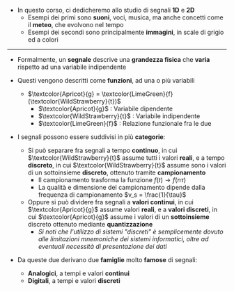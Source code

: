 + In questo corso, ci dedicheremo allo studio di segnali **1D** e **2D**
	+ Esempi dei primi sono **suoni**, voci, musica, ma anche concetti come il **meteo**, che evolvono nel tempo
	+ Esempi dei secondi sono principalmente **immagini**, in scale di grigio ed a colori
---
+ Formalmente, un **segnale** descrive una **grandezza fisica** che **varia** rispetto ad una variabile indipendente
+ Questi vengono descritti come **funzioni**, ad una o più variabili
	+ $\textcolor{Apricot}{g} = \textcolor{LimeGreen}{f}(\textcolor{WildStrawberry}{t})$ 
		+ $\textcolor{Apricot}{g}$ : Variabile dipendente
		+ $\textcolor{WildStrawberry}{t}$ : Variabile indipendente
		+ $\textcolor{LimeGreen}{f}$ : Relazione funzionale fra le due 

+ I segnali possono essere suddivisi in più **categorie**:
	+ Si può separare fra segnali a tempo **continuo**, in cui $\textcolor{WildStrawberry}{t}$ assume tutti i valori **reali**, e a tempo **discreto**, in cui $\textcolor{WildStrawberry}{t}$ assume sono i valori di un sottoinsieme **discreto**, ottenuto tramite **campionamento**
		+ Il campionamento trasforma la funzione $f(t) \to f(n\tau)$ 
		+ La qualità e dimensione del campionamento dipende dalla frequenza di campionamento $v_s = \frac{1}{\tau}$ 
	+ Oppure si può dividere fra segnali a **valori continui**, in cui $\textcolor{Apricot}{g}$ assume valori **reali**, e a **valori discreti**, in cui $\textcolor{Apricot}{g}$ assume i valori di un **sottoinsieme** discreto ottenuto mediante **quantizzazione**
		+ *Si noti che l'utilizzo di sistemi "discreti" è semplicemente dovuto alle limitazioni mnemoniche dei sistemi informatici, oltre ad eventuali necessità di presentazione dei dati*

+ Da queste due derivano due **famiglie** molto **famose** di segnali:
	+ **Analogici**, a tempi e valori **continui**
	+ **Digitali**, a tempi e valori **discreti**
